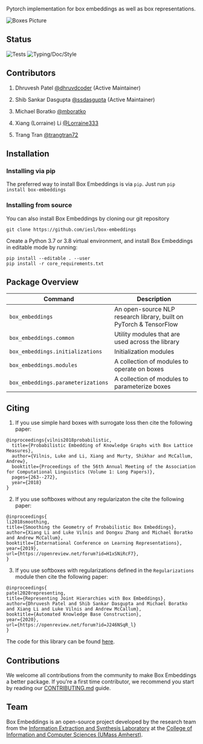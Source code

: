 
Pytorch implementation for box embeddings as well as box representations.

![Boxes Picture](/images/boxes.png)

## Status

![Tests](https://github.com/iesl/box-embeddings/workflows/Tests/badge.svg) ![Typing/Doc/Style](https://github.com/iesl/box-embeddings/workflows/Typing/Doc/Style/badge.svg)


## Contributors

1. Dhruvesh Patel [@dhruvdcoder](https://github.com/dhruvdcoder) (Active Maintainer)

2. Shib Sankar Dasgupta [@ssdasgupta](https://github.com/ssdasgupta) (Active Maintainer)

3. Michael Boratko [@mboratko](https://github.com/mboratko)

4. Xiang (Lorraine) Li [@Lorraine333](https://github.com/Lorraine333)

5. Trang Tran [@trangtran72](https://github.com/trangtran72)

## Installation

### Installing via pip

The preferred way to install Box Embeddings is via `pip`. Just run `pip install box-embeddings`

### Installing from source

You can also install Box Embeddings by cloning our git repository

```
git clone https://github.com/iesl/box-embeddings
```

Create a Python 3.7 or 3.8 virtual environment, and install Box Embeddings in editable mode by running:

```
pip install --editable . --user
pip install -r core_requirements.txt
```
## Package Overview
| Command | Description |
| --- | --- |
| `box_embeddings` | An open-source NLP research library, built on PyTorch & TensorFlow |
| `box_embeddings.common` | Utility modules that are used across the library |
| `box_embeddings.initializations` | Initialization modules |
| `box_embeddings.modules` | A collection of modules to operate on boxes|
| `box_embeddings.parameterizations` | A collection of modules to parameterize boxes|


## Citing

1. If you use simple hard boxes with surrogate loss then cite the following paper:

```
@inproceedings{vilnis2018probabilistic,
  title={Probabilistic Embedding of Knowledge Graphs with Box Lattice Measures},
  author={Vilnis, Luke and Li, Xiang and Murty, Shikhar and McCallum, Andrew},
  booktitle={Proceedings of the 56th Annual Meeting of the Association for Computational Linguistics (Volume 1: Long Papers)},
  pages={263--272},
  year={2018}
}
```

2. If you use softboxes without any regularizaton the cite the following paper:

```
@inproceedings{
li2018smoothing,
title={Smoothing the Geometry of Probabilistic Box Embeddings},
author={Xiang Li and Luke Vilnis and Dongxu Zhang and Michael Boratko and Andrew McCallum},
booktitle={International Conference on Learning Representations},
year={2019},
url={https://openreview.net/forum?id=H1xSNiRcF7},
}
```

3. If you use softboxes with regularizations defined in the `Regularizations` module then cite the following paper:

```
@inproceedings{
patel2020representing,
title={Representing Joint Hierarchies with Box Embeddings},
author={Dhruvesh Patel and Shib Sankar Dasgupta and Michael Boratko and Xiang Li and Luke Vilnis and Andrew McCallum},
booktitle={Automated Knowledge Base Construction},
year={2020},
url={https://openreview.net/forum?id=J246NSqR_l}
}
```

The code for this library can be found [here](https://github.com/iesl/box-embeddings).

## Contributions
We welcome all contributions from the community to make Box Embeddings a better package.
If you're a first time contributor, we recommend you start by reading our
[CONTRIBUTING.md](https://github.com/iesl/box-embeddings/blob/main/.github/CONTRIBUTING.md) guide.

## Team
Box Embeddings is an open-source project developed by the research team from the
[Information Extraction and Synthesis Laboratory](http://www.iesl.cs.umass.edu/) at the
[College of Information and Computer Sciences (UMass Amherst)](https://www.cics.umass.edu/).
